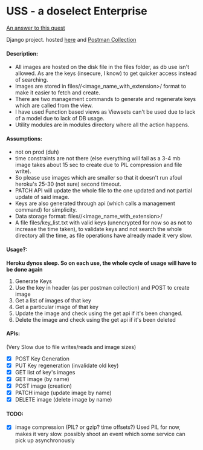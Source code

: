 # USS - a doselect Enterprise

[An answer to this quest](https://github.com/doselect/quests/blob/master/backend-developer/image-api.md)

Django project. hosted [here](https://jonny-quest.herokuapp.com/api/v1/ping/) and [Postman Collection](https://www.getpostman.com/collections/c32066d8845bd2442dd2)

#### Description:
* All images are hosted on the disk file in the files folder, as db use isn't allowed. As are the keys (insecure, I know) to get quicker access instead of searching.
* Images are stored in files/<key>/<image_name_with_extension>/ format to make it easier to fetch and create.
* There are two management commands to generate and regenerate keys which are called from the view.
* I have used Function based views as Viewsets can't be used due to lack of a model due to lack of DB usage.
* Utility modules are in modules directory where all the action happens.

#### Assumptions:
* not on prod (duh)
* time constraints are not there (else everything will fail as a 3-4 mb image takes about 15 sec to create due to PIL compression and file write).
* So please use images which are smaller so that it doesn't run afoul heroku's 25-30 (not sure) second timeout.
* PATCH API will update the whole file to the one updated and not partial update of said image.
* Keys are also generated through api (which calls a management command) for simplicity.
* Data storage format: files/<key>/<image_name_with_extension>/
* A file files/key_list.txt with valid keys (unencrypted for now so as not to increase the time taken), to validate keys and not search the whole directory all the time, as file operations have already made it very slow.

#### Usage?:
**Heroku dynos sleep. So on each use, the whole cycle of usage will have to be done again**
1. Generate Keys
2. Use the key in header (as per postman collection) and POST to create image
3. Get a list of images of that key
4. Get a particular image of that key
5. Update the image and check using the get api if it's been changed.
6. Delete the image and check using the get api if it's been deleted

#### APIs:
(Very Slow due to file writes/reads and image sizes)
* [x] POST Key Generation
* [x] PUT Key regeneration (invalidate old key)
* [x] GET list of key's images
* [x] GET image (by name)
* [x] POST image (creation)
* [x] PATCH image (update image by name)
* [x] DELETE image (delete image by name)

#### TODO:
* [x] image compression (PIL? or gzip? time offsets?)
Used PIL for now, makes it very slow. possibly shoot an event which some service can pick up asynchronously
